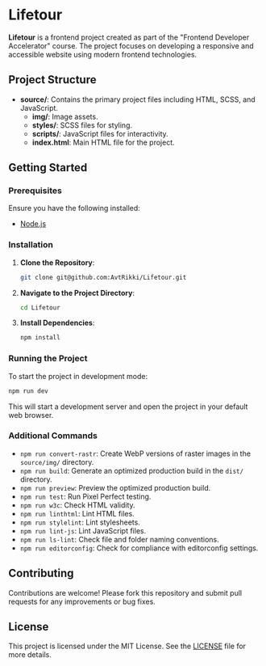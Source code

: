 
# Lifetour

**Lifetour** is a frontend project created as part of the "Frontend Developer Accelerator" course. The project focuses on developing a responsive and accessible website using modern frontend technologies.

## Project Structure

- **source/**: Contains the primary project files including HTML, SCSS, and JavaScript.
  - **img/**: Image assets.
  - **styles/**: SCSS files for styling.
  - **scripts/**: JavaScript files for interactivity.
  - **index.html**: Main HTML file for the project.

## Getting Started

### Prerequisites

Ensure you have the following installed:

- [Node.js](https://nodejs.org/)

### Installation

1. **Clone the Repository**:
   ```bash
   git clone git@github.com:AvtRikki/Lifetour.git
   ```
2. **Navigate to the Project Directory**:
   ```bash
   cd Lifetour
   ```
3. **Install Dependencies**:
   ```bash
   npm install
   ```

### Running the Project

To start the project in development mode:

```bash
npm run dev
```

This will start a development server and open the project in your default web browser.

### Additional Commands

- `npm run convert-rastr`: Create WebP versions of raster images in the `source/img/` directory.
- `npm run build`: Generate an optimized production build in the `dist/` directory.
- `npm run preview`: Preview the optimized production build.
- `npm run test`: Run Pixel Perfect testing.
- `npm run w3c`: Check HTML validity.
- `npm run linthtml`: Lint HTML files.
- `npm run stylelint`: Lint stylesheets.
- `npm run lint-js`: Lint JavaScript files.
- `npm run ls-lint`: Check file and folder naming conventions.
- `npm run editorconfig`: Check for compliance with editorconfig settings.

## Contributing

Contributions are welcome! Please fork this repository and submit pull requests for any improvements or bug fixes.

## License

This project is licensed under the MIT License. See the [LICENSE](LICENSE) file for more details.
